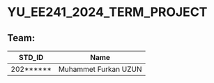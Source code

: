 # YU_EE241_2024_TERM_PROJECT

## Team:
| STD_ID | Name |
| ------ | ------ |
| 202****** | Muhammet Furkan UZUN |
